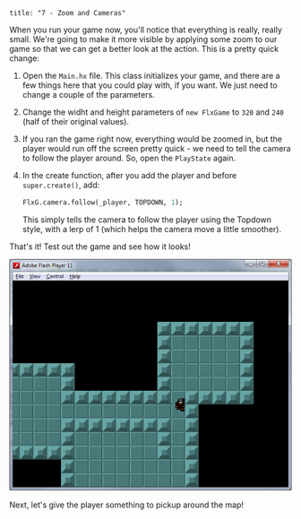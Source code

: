 ```
title: "7 - Zoom and Cameras"
```

When you run your game now, you'll notice that everything is really, really small. We're going to make it more visible by applying some zoom to our game so that we can get a better look at the action. This is a pretty quick change:

1. Open the `Main.hx` file. This class initializes your game, and there are a few things here that you could play with, if you want. We just need to change a couple of the parameters.

2. Change the widht and height parameters of `new FlxGame` to `320` and `240` (half of their original values).

3. If you ran the game right now, everything would be zoomed in, but the player would run off the screen pretty quick - we need to tell the camera to follow the player around. So, open the `PlayState` again.

4. In the create function, after you add the player and before `super.create()`, add:
	
	```haxe
	FlxG.camera.follow(_player, TOPDOWN, 1);
	```

	This simply tells the camera to follow the player using the Topdown style, with a lerp of 1 (which helps the camera move a little smoother).

That's it! Test out the game and see how it looks!

![](../images/04_tutorials/0013c.png)

Next, let's give the player something to pickup around the map!
